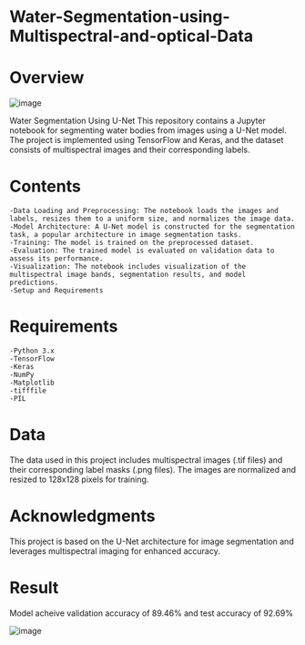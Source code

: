# Water-Segmentation-using-Multispectral-and-optical-Data

# Overview 

![image](https://github.com/user-attachments/assets/b6e4de6d-dd37-4f9c-8df6-7699cbdcc99c)

Water Segmentation Using U-Net
This repository contains a Jupyter notebook for segmenting water bodies from images using a U-Net model. The project is implemented using TensorFlow and Keras, and the dataset consists of multispectral images and their corresponding labels.

# Contents
    -Data Loading and Preprocessing: The notebook loads the images and labels, resizes them to a uniform size, and normalizes the image data.
    -Model Architecture: A U-Net model is constructed for the segmentation task, a popular architecture in image segmentation tasks.
    -Training: The model is trained on the preprocessed dataset.
    -Evaluation: The trained model is evaluated on validation data to assess its performance.
    -Visualization: The notebook includes visualization of the multispectral image bands, segmentation results, and model predictions.
    -Setup and Requirements

    
# Requirements
    -Python 3.x
    -TensorFlow
    -Keras
    -NumPy
    -Matplotlib
    -tifffile
    -PIL


# Data
The data used in this project includes multispectral images (.tif files) and their corresponding label masks (.png files). The images are normalized and resized to 128x128 pixels for training.

# Acknowledgments

This project is based on the U-Net architecture for image segmentation and leverages multispectral imaging for enhanced accuracy.


# Result 

Model acheive validation accuracy of 89.46% and test accuracy of 92.69%

![image](https://github.com/user-attachments/assets/9cecb574-235e-4725-b682-1fedc505f266)
